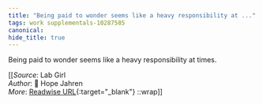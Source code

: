 ```yaml
---
title: "Being paid to wonder seems like a heavy responsibility at ..."
tags: work supplementals-10287585
canonical: 
hide_title: true
---
```


Being paid to wonder seems like a heavy responsibility at times.


[[_Source_: Lab Girl<br>
_Author_: 📕 Hope Jahren<br>
_More_: [Readwise URL](https://readwise.io/open/272159260){:target="_blank"}
::wrap]]